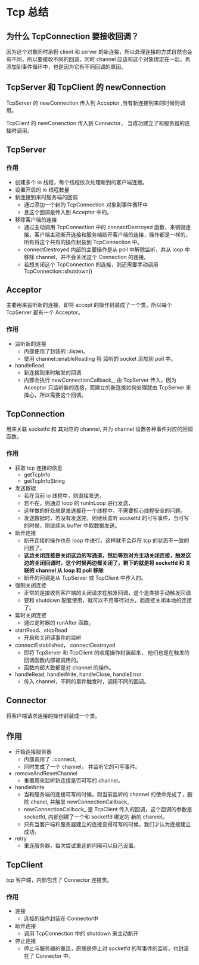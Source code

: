 # Tcp 总结 

## 为什么 TcpConnection 要接收回调？

因为这个对象同时承担 client 和 server 的新连接，所以处理连接的方式自然也会有不同，所以要接收不同的回调，同时 channel 应该和这个对象绑定在一起，再添加到事件循环中，也是因为它有不同回调的原因。

## TcpServer 和 TcpClient 的 newConnection 

TcpServer 的 newConnection 传入到 Acceptor ,当有新连接到来的时候则调用。

TcpClient 的 newConenction 传入到 Connector， 当成功建立了和服务器的连接时调用。


## TcpServer

### 作用 
* 创建多个 io 线程，每个线程依次处理新到的客户端连接。
* 设置开启的 io 线程数量
* 新连接到来时服务端的回调
  * 通过添加一个新的 TcpConnection 对象到事件循环中
  * 且这个回调是传入到 Acceptor 中的。
* 移除客户端的连接
  * 通过主动调用 TcpConnection 中的 connectDestroyed 函数，来销毁连接，客户端主动断开连接和服务端断开客户端的连接，操作都是一样的，所有将这个共有的操作封装到 TcpConnection 中。
  * connectDestroyed 内部的主要操作是从 poll 中解除监听，并从 loop 中移除 channel，并不会关闭这个 Connection 的连接。
  * 若想关闭这个 TcpConnection 的连接，则还需要手动调用 TcpConnection::shutdown()


## Acceptor

主要用来监听新的连接，即将 accept 的操作封装成了一个类，所以每个 TcpServer 都有一个 Acceptor。

### 作用

* 监听新的连接
  * 内部使用了封装的 ::listen。
  * 使用 channel::enableReading 将 监听的 socket 添加到 poll 中。 
* handleRead
  * 新连接到来时触发的回调
  * 内部会执行 newConnectionCallback_, 由 TcpServer 传入，因为 Acceptor 只监听新的连接，而建立的新连接如何处理就由 TcpServer 来操心，所以需要这个回调。


## TcpConnection

用来关联 socketfd 和 其对应的 channel, 并为 channel 设置各种事件对应的回调函数。

### 作用

* 获取 tcp 连接的信息
  * getTcpInfo
  * getTcpInfoString
* 发送数据
  * 若在当前 io 线程中，则直接发送，
  * 若不在，则通过 loop 的 runInLoop 进行发送，
  * 这样做的好处就是发送都在一个线程中，不需要担心线程安全的问题。
  * 发送数据时，若没有发送完，则继续监听 socketfd 的可写事件，当可写的时候，则继续从 buffer 中取数据发送。
* 断开连接
  * 断开连接的操作也在 loop 中进行，这样就不会存在 tcp 的状态不一致的问题了。
  * **这边关闭连接是关闭这边的写通道，然后等到对方主动关闭连接，触发这边的关闭回调时，这个时候两边都关闭了，剩下的就是将 socketfd 和 关联的 channel 从 loop 和 poll 移除**
  * 断开的回调是从 TcpServer 或 TcpClient 中传入的。
* 强制关闭连接
  * 正常的是接收到客户端的关闭请求在触发回调，这个是直接手动触发回调
  * 要和 shutdown 配套使用，就可以不用等待对方，而直接关闭本地的连接了。
* 延时关闭连接
  * 通过定时器的 runAfter 函数。
* startRead、stopRead
  * 开启和关闭读事件的监听
* connectEstablished， connectDestroyed
  * 即将 TcpServer 和 TcpClient 的收尾操作封装起来， 他们也是在触发的回调函数内部被调用的。
  * 函数内部大致都是对 channel 的操作。
* handleRead, handleWrite, handleClose, handleError
  * 传入 channel，不同的事件触发时，调用不同的回调。


## Connector 

将客户端请求连接的操作封装成一个类。

## 作用

* 开始连接服务器
  * 内部调用了 ::connect, 
  * 同时生成了一个 channel， 并监听它的可写事件。
* removeAndResetChannel
  * 重置用来监听新连接是否可写的 channel。
* handleWrite
  * 当和服务端的连接可写的时候，则当前监听的 channel 的使命完成了，删除 chanel, 并触发 newConnectionCallback_
  * newConnectionCallback_ 是 TcpClient 传入的回调，这个回调的参数是 socketfd, 内部创建了一个和 socketfd 绑定的 新的 channel。
  * 只有当客户端和服务器建立的连接变得可写的时候，我们才认为连接建立成功。
* retry 
  * 重连服务器，每次尝试重连的间隔可以自己设置。


## TcpClient

tcp 客户端，内部包含了 Connector 连接类。

### 作用

* 连接
  * 连接的操作封装在 Connector中
* 断开连接
  * 调用 TcpConnection 中的 shutdown 来主动断开
* 停止连接
  * 停止与服务器的重连，原理是停止对 socketfd 的写事件的监听，也封装在了 Connector 中。
